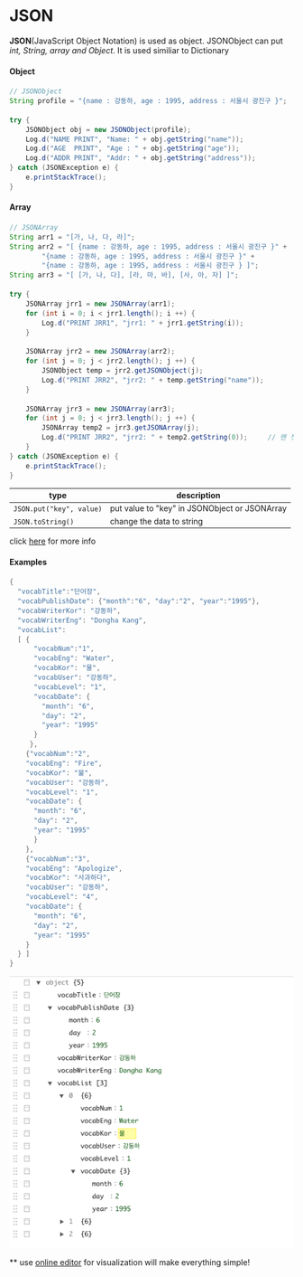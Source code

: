 # JSON
**JSON**(JavaScript Object Notation) is used as object.
JSONObject can put *int, String, array and Object*. 
It is used similiar to Dictionary

#### Object
```JAVA
// JSONObject
String profile = "{name : 강동하, age : 1995, address : 서울시 광진구 }";

try {
    JSONObject obj = new JSONObject(profile);
    Log.d("NAME PRINT", "Name: " + obj.getString("name"));
    Log.d("AGE  PRINT", "Age : " + obj.getString("age"));
    Log.d("ADDR PRINT", "Addr: " + obj.getString("address"));
} catch (JSONException e) {
    e.printStackTrace();
}
```

#### Array
``` JAVA
// JSONArray
String arr1 = "[가, 나, 다, 라]";
String arr2 = "[ {name : 강동하, age : 1995, address : 서울시 광진구 }" +
        "{name : 강동하, age : 1995, address : 서울시 광진구 }" +
        "{name : 강동하, age : 1995, address : 서울시 광진구 } ]";
String arr3 = "[ [가, 나, 다], [라, 마, 바], [사, 아, 자] ]";

try {
    JSONArray jrr1 = new JSONArray(arr1);
    for (int i = 0; i < jrr1.length(); i ++) {
        Log.d("PRINT JRR1", "jrr1: " + jrr1.getString(i));
    }
 
    JSONArray jrr2 = new JSONArray(arr2);
    for (int j = 0; j < jrr2.length(); j ++) {
        JSONObject temp = jrr2.getJSONObject(j);
        Log.d("PRINT JRR2", "jrr2: " + temp.getString("name"));
    }

    JSONArray jrr3 = new JSONArray(arr3);
    for (int j = 0; j < jrr3.length(); j ++) {
        JSONArray temp2 = jrr3.getJSONArray(j);
        Log.d("PRINT JRR2", "jrr2: " + temp2.getString(0));     // 맨 첫번째 원소만 아웃
    }
} catch (JSONException e) {
    e.printStackTrace();
}
```

|type|description|
|-|-|
|```JSON.put("key", value)```|put value to "key" in JSONObject or JSONArray|
|```JSON.toString()```|change the data to string|

click [here](https://www.json.org/json-en.html) for more info

#### Examples
``` JAVA
{
  "vocabTitle":"단어장",
  "vocabPublishDate": {"month":"6", "day":"2", "year":"1995"},
  "vocabWriterKor": "강동하",
  "vocabWriterEng": "Dongha Kang",
  "vocabList":
  [ {
      "vocabNum":"1",
      "vocabEng": "Water",
      "vocabKor": "물",
      "vocabUser": "강동하",
      "vocabLevel": "1",
      "vocabDate": {
        "month": "6",
        "day": "2",
        "year": "1995"
      }
     },
    {"vocabNum":"2",
    "vocabEng": "Fire",
    "vocabKor": "불",
    "vocabUser": "강동하",
    "vocabLevel": "1",
    "vocabDate": {
      "month": "6",
      "day": "2",
      "year": "1995"
      }
    },
    {"vocabNum":"3",
    "vocabEng": "Apologize",
    "vocabKor": "사과하다",
    "vocabUser": "강동하",
    "vocabLevel": "4",
    "vocabDate": {
      "month": "6",
      "day": "2",
      "year": "1995"
    }
  } ]
}
```
![img](img/img.png)

** use [online editor](https://jsoneditoronline.org/#left=local.mafigi&right=local.mokemi) for visualization will make everything simple!

